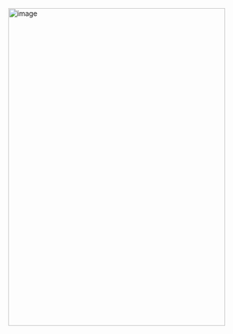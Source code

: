 
<img width="436" height="639" alt="image" src="https://github.com/user-attachments/assets/ae856f17-5fb2-418c-9d56-f1d266114d16" />

